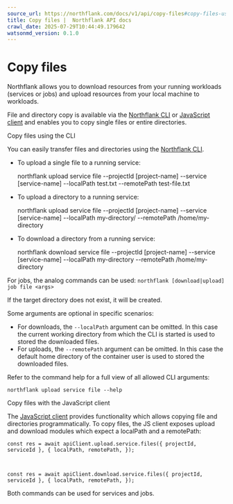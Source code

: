 ```yaml
---
source_url: https://northflank.com/docs/v1/api/copy-files#copy-files-using-the-cli
title: Copy files |  Northflank API docs
crawl_date: 2025-07-29T10:44:49.179642
watsonmd_version: 0.1.0
---
```


# Copy files

Northflank allows you to download resources from your running workloads (services or jobs) and upload resources from your local machine to workloads.

File and directory copy is available via the [Northflank CLI](/docs/v1/api/use-the-cli) or [JavaScript client](/docs/v1/api/use-the-javascript-client) and enables you to copy single files or entire directories.

Copy files using the CLI

You can easily transfer files and directories using the [Northflank CLI](/docs/v1/api/use-the-cli).

  * To upload a single file to a running service: 


    
    
    northflank upload service file --projectId [project-name] --service [service-name] --localPath test.txt --remotePath test-file.txt
    

  * To upload a directory to a running service: 


    
    
    northflank upload service file --projectId [project-name] --service [service-name] --localPath my-directory/ --remotePath /home/my-directory
    

  * To download a directory from a running service: 


    
    
    northflank download service file --projectId [project-name] --service [service-name] --localPath my-directory --remotePath /home/my-directory
    

For jobs, the analog commands can be used: `northflank [download|upload] job file <args>`

If the target directory does not exist, it will be created.

Some arguments are optional in specific scenarios:

  * For downloads, the `--localPath` argument can be omitted. In this case the current working directory from which the CLI is started is used to stored the downloaded files.
  * For uploads, the `--remotePath` argument can be omitted. In this case the default home directory of the container user is used to stored the downloaded files.



Refer to the command help for a full view of all allowed CLI arguments:

`northflank upload service file --help`

Copy files with the JavaScript client

The [JavaScript client](/docs/v1/api/use-the-javascript-client) provides functionality which allows copying file and directories programmatically. To copy files, the JS client exposes upload and download modules which expect a localPath and a remotePath:
    
    
    const res = await apiClient.upload.service.files({ projectId, serviceId }, { localPath, remotePath, });
    
    
    
    const res = await apiClient.download.service.files({ projectId, serviceId }, { localPath, remotePath, });
    

Both commands can be used for services and jobs.